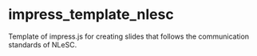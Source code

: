 # impress_template_nlesc
Template of impress.js for creating slides that follows the communication standards of NLeSC.
